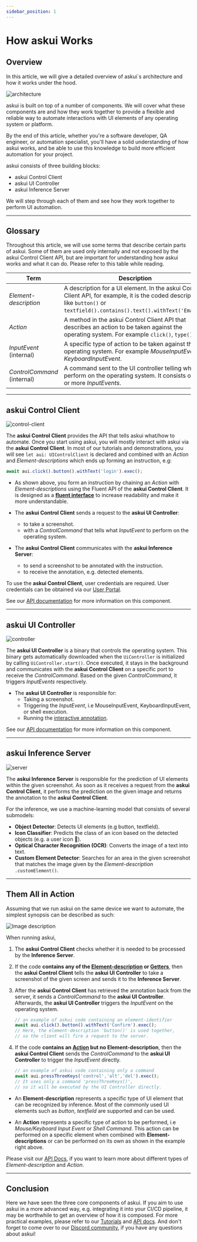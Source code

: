```yaml
---
sidebar_position: 1
---
```


# How askui Works

## Overview

In this article, we will give a detailed overview of askui`s architecture and how it works under the hood.


![architecture](./images/how_askui_works_architecture.png)

askui is built on top of a number of components. We will cover what these components are and how they work together to provide a flexible and reliable way to automate interactions with UI elements of any operating system or platform.

By the end of this article, whether you're a software developer, QA engineer, or automation specialist, you'll have a solid understanding of how askui works, and be able to use this knowledge to build more efficient automation for your project.


askui consists of three building blocks:

- askui Control Client
- askui UI Controller
- askui Inference Server

We will step through each of them and see how they work together to perform UI automation.

------
## Glossary

Throughout this article, we will use some terms that describe certain parts of askui. Some of them are used only internally and not exposed by the askui Control Client API, but are important for understanding how askui works and what it can do. Please refer to this table while reading.

| **Term**        | **Description** |
| --------------- | --------------- |
| *Element-description*    | A description for a UI element. In the askui Control Client API, for example, it is the coded description like `button()` or `textfield().contains().text().withText('Email')`. |
| *Action*       | A method in the askui Control Client API that describes an action to be taken against the operating system. For example `click()`, `type()`. |
| *InputEvent* (internal) | A specific type of action to be taken against the operating system. For example *MouseInputEvent* or *KeyboardInputEvent*. |
| *ControlCommand* (internal) | A command sent to the UI controller telling what to perform on the operating system. It consists of one or more *InputEvents*. |

------

## askui Control Client

![control-client](./images/how_ask_works_client.png)

The **askui Control Client** provides the API that tells askui what/how to automate. Once you start using askui, you will mostly interact with askui via the **askui Control Client**. In most of our tutorials and demonstrations, you will see `let aui: UIControlClient` is declared and combined with an *Action* and *Element-descriptions* which ends up forming an instruction, e.g:

```ts
await aui.click().button().withText('login').exec();
```

- As shown above, you form an instruction by chaining an *Action* with *Element-descriptions* using the Fluent API of the **askui Control Client**. It is designed as a **[fluent interface](https://en.wikipedia.org/wiki/Fluent_interface)** to increase readability and make it more understandable.

- The **askui Control Client** sends a request to the **askui UI Controller**:
    - to take a screenshot.
    - with a *ControlCommand* that tells what *InputEvent* to perform on the operating system.

- The **askui Control Client** communicates with the **askui Inference Server**:
    - to send a screenshot to be annotated with the instruction.
    - to receive the annotation, e.g. detected elements.


To use the **askui Control Client**, user credentials are required. User credentials can be obtained via our [User Portal](https://app.askui.com/).

See our [API documentation](../../api/08-Configuration/askui-ui-control-client.md) for more information on this component.

------

## askui UI Controller


![controller](./images/how_ask_works_controller.png)

The **askui UI Controller** is a binary that controls the operating system. This binary gets automatically downloaded when the `UiController` is initialized by calling `UiController.start()`. Once executed, it stays in the background and communicates with the **askui Control Client** on a specific port to receive the *ControlCommand*. Based on the given *ControlCommand*, it triggers *InputEvents* respectively.

- The **askui UI Controller** is responsible for:
    - Taking a screenshot.
    - Triggering the *InputEvent*, i.e MouseInputEvent, KeyboardInputEvent, or shell execution.
    - Running the [interactive annotation](../05-Tooling/annotation.md#interactive-annotation).

See our [API documentation](../../api/08-Configuration/askui-ui-controller.md) for more information on this component.

------

## askui Inference Server


![server](./images/how_ask_works_server.png)

The **askui Inference Server** is responsible for the prediction of UI elements within the given screenshot. As soon as it receives a request from the **askui Control Client**, it performs the prediction on the given image and returns the annotation to the **askui Control Client**. 

For the inference, we use a machine-learning model that consists of several submodels:
- **Object Detector**: Detects UI elements (e.g button, textfield).
- **Icon Classifier**: Predicts the class of an icon based on the detected objects (e.g. a user icon 👤).
- **Optical Character Recognition (OCR)**: Converts the image of a text into text.
- **Custom Element Detector**: Searches for an area in the given screenshot that matches the image given by the *Element-description* `.customElement()`.

------

## Them All in Action

Assuming that we run askui on the same device we want to automate, the simplest synopsis can be described as such:


![Image description](./images/how_askui_works_architecture.png)

When running askui, 
1. The **askui Control Client** checks whether it is needed to be processed by the **Inference Server**.

2. If the code **contains any of the [Element-description](../../api/01-API/table-of-contents.md#element-descriptions) or [Getters](../../api/01-API/table-of-contents.md#getters)**, then the **askui Control Client** tells the **askui UI Controller** to take a screenshot of the given screen and sends it to the **Inference Server**. 

3. After the **askui Control Client** has retrieved the annotation back from the server, it sends a *ControlCommand* to the **askui UI Controller**. Afterwards, the **askui UI Controller** triggers the *InputEvent* on the operating system.

    ```ts
    // an example of askui code containing an element-identifier
    await aui.click().button().withText('Confirm').exec();
    // Here, the element-description 'button()' is used together,
    // so the client will fire a request to the server.
    ```

4. If the code **contains an [Action](../../api/01-API/table-of-contents.md#actions) but no Element-description**, then the **askui Control Client** sends the *ControlCommand* to the **askui UI Controller** to trigger the *InputEvent* directly.

    ```ts
    // an example of askui code containing only a command
    await aui.pressThreeKeys('control','alt','del').exec();
    // It uses only a command 'pressThreeKeys()',
    // so it will be executed by the UI Controller directly.
    ```

- An **Element-description** represents a specific type of UI element that can be recognized by inference. Most of the commonly used UI elements such as *button*, *textfield* are supported and can be used.

- An **Action** represents a specific type of action to be performed, i.e *Mouse/Keyboard Input Event* or *Shell Command*. This action can be performed on a specific element when combined with **Element-descriptions** or can be performed on its own as shown in the example right above.

Please visit our [API Docs](../../api/01-API/table-of-contents.md), if you want to learn more about different types of *Element-description* and *Action*.

------

## Conclusion

Here we have seen the three core components of askui. If you aim to use askui in a more advanced way, e.g. integrating it into your CI/CD pipeline, it may be worthwhile to get an overview of how it is composed. For more practical examples, please refer to our [Tutorials](../06-Tutorials/index.mdx) and [API docs](../../api/01-API/table-of-contents.md). And don't forget to come over to our [Discord community](https://discord.gg/Gu35zMGxbx), if you have any questions about askui!